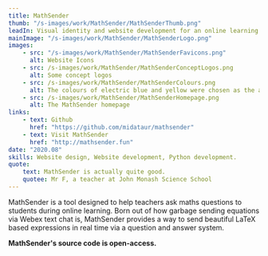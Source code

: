 ```yaml
---
title: MathSender
thumb: "/s-images/work/MathSender/MathSenderThumb.png"
leadIn: Visual identity and website development for an online learning system.
mainImage: "/s-images/work/MathSender/MathSenderLogo.png"
images:
    - src: "/s-images/work/MathSender/MathSenderFavicons.png"
      alt: Website Icons
    - src: /s-images/work/MathSender/MathSenderConceptLogos.png
      alt: Some concept logos
    - src: /s-images/work/MathSender/MathSenderColours.png
      alt: The colours of electric blue and yellow were chosen as the accent colours for MathSender.
    - src: /s-images/work/MathSender/MathSenderHomepage.png
      alt: The MathSender homepage
links:
    - text: Github
      href: "https://github.com/midataur/mathsender"
    - text: Visit MathSender
      href: "http://mathsender.fun"
date: "2020.08"
skills: Website design, Website development, Python development.
quote: 
    text: MathSender is actually quite good.
    quotee: Mr F, a teacher at John Monash Science School
---
```



MathSender is a tool designed to help teachers ask maths questions to students during online learning. Born out of how garbage sending equations via Webex text chat is, MathSender provides a way to send beautiful LaTeX based expressions in real time via a question and answer system.


**MathSender's source code is open-access.**